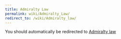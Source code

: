 ```yaml
---
title: Admiralty Law
permalink: wiki/Admiralty_Law/
redirect_to: /wiki/Admiralty_law/
---
```


You should automatically be redirected to [Admiralty law](/wiki/Admiralty_law/)
